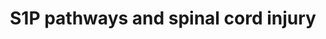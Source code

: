---
annotations:
- type: Pathway Ontology
  value: disease pathway
- type: Pathway Ontology
  value: sphingosine 1-phosphate signaling pathway
authors:
- MNietoDiaz
- MaintBot
- Mkutmon
- Lindarieswijk
description: ''
last-edited: 2019-09-17
organisms:
- Mus musculus
redirect_from:
- /index.php/Pathway:WP2170
- /instance/WP2170
schema-jsonld:
- '@context': https://schema.org/
  '@id': https://wikipathways.github.io/pathways/WP2170.html
  '@type': Dataset
  creator:
    '@type': Organization
    name: WikiPathways
  description: ''
  keywords:
  - ''
  - S1PR1
  - Apoptosis
  - Caspases
  - DH-CER
  - BCL-XL
  - ABC-T
  - SPNS2
  - FTY720
  - S1PR3
  - SphK2
  - CER
  - SM
  - Sph
  - Catalyst
  - SphK1
  - BCL-2
  - '?'
  - S1P
  - SPL
  - DH-Sph
  - S1PR5
  - FTY720-P
  license: CC0
  name: S1P pathways and spinal cord injury
seo: CreativeWork
title: S1P pathways and spinal cord injury
wpid: WP2170
---